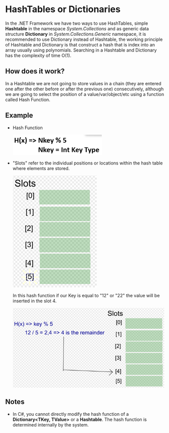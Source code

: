 # HashTables or Dictionaries

In the .NET Framework we have two ways to use HashTables, simple **Hashtable** in the namespace _System.Collections_ and as generic data structure **Dictionary** in _System.Collections.Generic_ namespace, it is recommended to use Dictionary instead of Hashtable, the working principle of Hashtable and Dictionary is that construct a hash that is index into an array usually using polynomials. Searching in a Hashtable and Dictionary has the complexity of time O(1).

## How does it work?

In a Hashtable we are not going to store values in a chain (they are entered one after the other before or after the previous one) consecutively, although we are going to select the position of a value/var/object/etc using a function called Hash Function.

## Example

* Hash Function

    ![Hask Function](Pictures/Hash%20Function.png 'Hask Function')

* "Slots" refer to the individual positions or locations within the hash table where elements are stored.

    ![Slots](Pictures/SlotsDraw.png 'Slots')

    In this hash function if our Key is equal to "12" or "22" the value will be inserted in the slot 4.

    ![Slots](Pictures/Slot%20Position.png 'Slots')

## Notes

* In C#, you cannot directly modify the hash function of a **Dictionary<TKey, TValue>** or a **Hashtable**. The hash function is determined internally by the system.